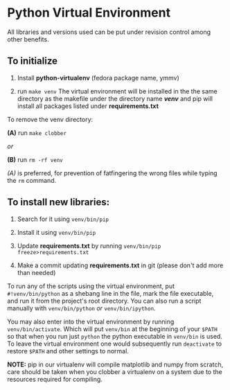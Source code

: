 # Python Virtual Environment

All libraries and versions used can be put under revision control among
other benefits.

## To initialize
1. Install __python-virtualenv__ (fedora package name, ymmv)

2. run
```make venv```
The virtual environment will be installed in the the
same directory as the makefile under the directory name __*venv*__ and pip
will install all packages listed under __requirements.txt__

To remove the venv directory:

__(A)__ run ``` make clobber ```

_or_

__(B)__  run ``` rm -rf venv ```

_(A)_ is preferred, for prevention of fatfingering the wrong files while
typing the ``` rm ``` command.


## To install new libraries:

1. Search for it using ``` venv/bin/pip ```

2. Install it using ``` venv/bin/pip ```

3. Update __requirements.txt__ by running
``` venv/bin/pip freeze>requirements.txt ```

4. Make a commit updating __requirements.txt__ in git (please don't add more
than needed)

To run any of the scripts using the virtual environment, put
``` #!venv/bin/python ``` as a shebang line in the file, mark the file
executable, and run it from the project's root directory. You can also
run a script manually with ``` venv/bin/python ``` _or_ ``` venv/bin/ipython ```.

You may also enter into the virtual environment by running
``` venv/bin/activate ```. Which will put ``` venv/bin ``` at the beginning of your ``` $PATH ```
so that when you run just ``` python ``` the python executable in ``` venv/bin ``` is
used. To leave the virtual environment one would subsequently run
``` deactivate ``` to restore ``` $PATH ``` and other settings to normal.

__NOTE:__  pip in our virtualenv will compile matplotlib and numpy from scratch, care should be taken when you clobber a virtualenv on a system
due to the resources required for compiling.
